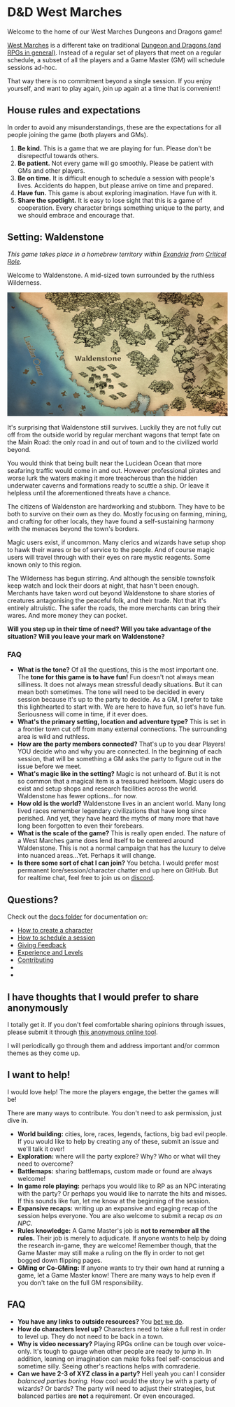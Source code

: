 # D&D West Marches

Welcome to the home of our West Marches Dungeons and Dragons game!

[West Marches](https://www.youtube.com/watch?v=oGAC-gBoX9k) is a different take on traditional [Dungeon and Dragons (and RPGs in general)](https://en.wikipedia.org/wiki/Dungeons_%26_Dragons). Instead of a regular set of players that meet on a regular schedule, a subset of all the players and a Game Master (GM) will schedule sessions ad-hoc.

That way there is no commitment beyond a single session. If you enjoy yourself, and want to play again, join up again at a time that is convenient!

## House rules and expectations

In order to avoid any misunderstandings, these are the expectations for all people joining the game (both players and GMs).

1. **Be kind.** This is a game that we are playing for fun. Please don't be disrepectful towards others.
2. **Be patient.** Not every game will go smoothly. Please be patient with GMs and other players.
3. **Be on time.** It is difficult enough to schedule a session with people's lives. Accidents do happen, but please arrive on time and prepared.
4. **Have fun.** This game is about exploring imagination. Have fun with it.
5. **Share the spotlight.** It is easy to lose sight that this is a game of cooperation. Every character brings something unique to the party, and we should embrace and encourage that.

## Setting: Waldenstone

_This game takes place in a homebrew territory within [Exandria](https://criticalrole.fandom.com/wiki/Exandria) from [Critical Role](https://critrole.com/)._

Welcome to Waldenstone. A mid-sized town surrounded by the ruthless Wilderness.

![](waldenstone.jpg)

It's surprising that Waldenstone still survives. Luckily they are not fully cut off from the outside world by regular merchant wagons that tempt fate on the Main Road: the only road in and out of town and to the civilized world beyond.

You would think that being built near the Lucidean Ocean that more seafaring traffic would come in and out. However professional pirates and worse lurk the waters making it more treacherous than the hidden underwater caverns and formations ready to scuttle a ship. Or leave it helpless until the aforementioned threats have a chance.

The citizens of Waldenston are hardworking and stubborn. They have to be both to survive on their own as they do. Mostly focusing on farming, mining, and crafting for other locals, they have found a self-sustaining harmony with the menaces beyond the town's borders.

Magic users exist, if uncommon. Many clerics and wizards have setup shop to hawk their wares or be of service to the people. And of course magic users will travel through with their eyes on rare mystic reagents. Some known only to this region.

The Wilderness has begun stirring. And although the sensible townsfolk keep watch and lock their doors at night, that hasn't been enough. Merchants have taken word out beyond Waldenstone to share stories of creatures antagonising the peaceful folk, and their trade. Not that it's entirely altruistic. The safer the roads, the more merchants can bring their wares. And more money they can pocket.

**Will you step up in their time of need? Will you take advantage of the situation? Will you leave your mark on Waldenstone?**

### FAQ

* **What is the tone?** Of all the questions, this is the most important one. The **tone for this game is to have fun!** Fun doesn't not always mean silliness. It does not always mean stressful deadly situations. But it can mean both sometimes. The tone will need to be decided in every session because it's up to the party to decide. As a GM, I prefer to take this lighthearted to start with. We are here to have fun, so let's have fun. Seriousness will come in time, if it ever does.
* **What's the primary setting, location and adventure type?** This is set in a frontier town cut off from many external connections. The surrounding area is wild and ruthless.
* **How are the party members connected?** That's up to you dear Players! YOU decide who and why you are connected. In the beginning of each session, that will be something a GM asks the party to figure out in the issue before we meet.
* **What's magic like in the setting?** Magic is not unheard of. But it is not so common that a magical item is a treasured heirloom. Magic users do exist and setup shops and research facilities across the world. Waldenstone has fewer options...for now.
* **How old is the world?** Waldenstone lives in an ancient world. Many long lived races remember legendary civilizations that have long since perished. And yet, they have heard the myths of many more that have long been forgotten to even their forebears.
* **What is the scale of the game?** This is really open ended. The nature of a West Marches game does lend itself to be centered around Waldenstone. This is not a normal campaign that has the luxury to delve into nuanced areas...Yet. Perhaps it will change.
* **Is there some sort of chat I can join?** You betcha. I would prefer most permanent lore/session/character chatter end up here on GitHub. But for realtime chat, feel free to join us on [discord](https://discord.gg/m8fu5US).

## Questions?

Check out the [docs folder](docs/) for documentation on:

* [How to create a character](docs/how-do-i/create-a-character.md)
* [How to schedule a session](docs/how-do-i/schedule-a-session.md)
* [Giving Feedback]()
* [Experience and Levels]()
* [Contributing]()
* []()
* []()


## I have thoughts that I would prefer to share anonymously

I totally get it. If you don't feel comfortable sharing opinions through issues, please submit it through [this anonymous online tool](http://freesuggestionbox.com/pub/hxezqqw).

I will periodically go through them and address important and/or common themes as they come up.

## I want to help!

I would love help! The more the players engage, the better the games will be!

There are many ways to contribute. You don't need to ask permission, just dive in.

* **World building:** cities, lore, races, legends, factions, big bad evil people. If you would like to help by creating any of these, submit an issue and we'll talk it over!
* **Exploration:** where will the party explore? Why? Who or what will they need to overcome?
* **Battlemaps:** sharing battlemaps, custom made or found are always welcome!
* **In game role playing:** perhaps you would like to RP as an NPC interating with the party? Or perhaps you would like to narrate the hits and misses. If this sounds like fun, let me know at the beginning of the session.
* **Expansive recaps:** writing up an expansive and egaging recap of the session helps everyone. You are also welcome to submit a recap _as an NPC._
* **Rules knowledge:** A Game Master's job is **not to remember all the rules.** Their job is merely to adjudicate. If anyone wants to help by doing the research in-game, they are welcome! Remember though, that the Game Master may still make a ruling on the fly in order to not get bogged down flipping pages.
* **GMing or Co-GMing:** If anyone wants to try their own hand at running a game, let a Game Master know! There are many ways to help even if you don't take on the full GM responsibility.

## FAQ

* **You have any links to outside resources?** You [bet we do](https://github.com/our-stories/west-marches/wiki/Player-and-GM-Resources).
* **How do characters level up?** Characters need to take a full rest in order to level up. They do not need to be back in a town.
* **Why is video necessary?** Playing RPGs online can be tough over voice-only. It's tough to gauge when other people are ready to jump in. In addition, leaning on imagination can make folks feel self-conscious and sometime silly. Seeing other's reactions helps with comraderie.
* **Can we have 2-3 of XYZ class in a party?** Hell yeah you can! I consider _balanced parties boring._ How cool would the story be with a party of wizards? Or bards? The party will need to adjust their strategies, but balanced parties are **not** a requirement. Or even encouraged.
